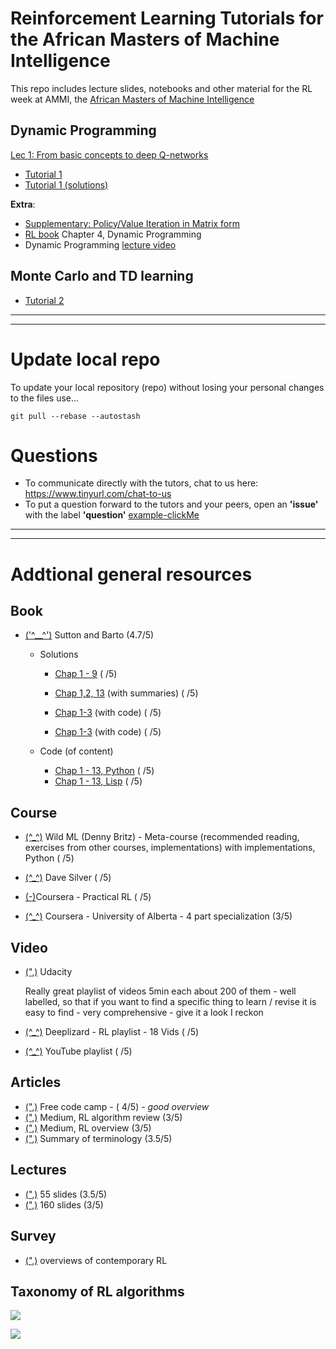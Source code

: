 # Reinforcement Learning Tutorials for the African Masters of Machine Intelligence

This repo includes lecture slides, notebooks and other material for the RL week at AMMI, the [African Masters of Machine Intelligence](https://aims-ammi.com/)

## Dynamic Programming 
[Lec 1: From basic concepts to deep Q-networks](https://drive.google.com/file/d/1nV5uRjZ3tpLe9mxBP9-uEsSSnmjCuuAq/view)

- [Tutorial 1](https://github.com/s-mawjee/ammi-reinforcement-learning-2020/blob/master/Dynamic_Programming.ipynb)
- [Tutorial 1 (solutions)](https://github.com/s-mawjee/ammi-reinforcement-learning-2020/blob/master/Dynamic_Programming_Solutions.ipynb)

**Extra**:

- [Supplementary: Policy/Value Iteration in Matrix form](https://drive.google.com/file/d/1UR20JtQRjFyrvCseusVuPBmQIpB3XFAH/view?usp=sharing)
- [RL book](http://incompleteideas.net/book/the-book-2nd.html) Chapter 4, Dynamic Programming
- Dynamic Programming [lecture video](https://youtu.be/Nd1-UUMVfz4)

## Monte Carlo and TD learning

- [Tutorial 2](https://github.com/s-mawjee/ammi-reinforcement-learning-2020/blob/master/MonteCarlo_TD.ipynb)

***
***

# Update local repo
To update your local repository (repo) without losing your personal changes to the files use... 

`git pull --rebase --autostash`  

# Questions 
- To communicate directly with the tutors, chat to us here: https://www.tinyurl.com/chat-to-us
- To put a question forward to the tutors and your peers, open an **'issue'** with the label **'question'**  [example-clickMe](https://tinyurl.com/issues-questions)


***
***
# Addtional general resources 

## Book

* [('^__^')](http://incompleteideas.net/book/the-book-2nd.html ) Sutton and Barto (4.7/5)

  * Solutions 

    * [Chap 1 - 9](http://fumblog.um.ac.ir/gallery/839/weatherwax_sutton_solutions_manual.pdf) ( /5)
    * [Chap 1,2, 13](https://micahcarroll.github.io/learning/2018/05/17/sutton-and-barto-rl.html) (with summaries) ( /5)
    * [Chap 1-3](https://github.com/iamhectorotero/rlai-exercises) (with code) ( /5)
    
    * [Chap 1-3](https://github.com/JKCooper2/rlai-exercises/tree/master/Chapter%202) (with code) ( /5)
  * Code (of content) 
    *  [Chap 1 - 13, Python](https://github.com/ShangtongZhang/reinforcement-learning-an-introduction) ( /5)
    *  [Chap 1 - 13, Lisp](http://incompleteideas.net/book/code/code2nd.html) ( /5)
    
 ## Course 

* [(^_^)](http://www.wildml.com/2016/10/learning-reinforcement-learning/) Wild ML (Denny Britz) - Meta-course (recommended reading, exercises from other courses, implementations) with implementations, Python ( /5)  

* [(^_^)](http://www0.cs.ucl.ac.uk/staff/d.silver/web/Teaching.html) Dave Silver ( /5)

* [(-)](https://www.coursera.org/learn/practical-rl/home/)Coursera - Practical RL ( /5)

* [(^_^)](https://www.coursera.org/specializations/reinforcement-learning) Coursera - University of Alberta - 4 part specialization (3/5)


## Video

* [(",)](https://www.youtube.com/watch?v=WO3kmx4CVgg&list=PL__ycckD1ec_yNMjDl-Lq4-1ZqHcXqgm7) Udacity 

  Really great playlist of videos 5min each about 200 of them - well labelled, so that if you want to find a specific thing to learn / revise it is easy to find - very comprehensive - give it a look I reckon

* [(^_^)](https://deeplizard.com/learn/video/nyjbcRQ-uQ8) Deeplizard - RL playlist - 18 Vids ( /5)

* [(^_^)](https://www.youtube.com/results?search_query=reinforcement+learning+playlist) YouTube playlist ( /5)


## Articles

* [(",)](https://www.freecodecamp.org/news/an-introduction-to-reinforcement-learning-4339519de419/) Free code camp - ( 4/5) - *good overview* 
* [(",)](https://towardsdatascience.com/introduction-to-various-reinforcement-learning-algorithms-i-q-learning-sarsa-dqn-ddpg-72a5e0cb6287) Medium, RL algorithm review (3/5)
* [(",)](https://medium.com/@SmartLabAI/reinforcement-learning-algorithms-an-intuitive-overview-904e2dff5bbc) Medium, RL overview (3/5) 
* [(",)](https://medium.com/@jonathan_hui/rl-basics-algorithms-and-terms-ae98314851d7) Summary of terminology (3.5/5)

## Lectures

* [(",)](https://www.google.com/url?sa=t&rct=j&q=&esrc=s&source=web&cd=17&ved=2ahUKEwi_i5G_1YHlAhVUTsAKHe7-DO0QFjAQegQIBhAC&url=https%3A%2F%2Fwww.cs.cmu.edu%2F~mgormley%2Fcourses%2F10601-s17%2Fslides%2Flecture26-ri.pdf&usg=AOvVaw16vK6xMu1KnDfSBJLhsQ2h) 55 slides (3.5/5)
* [(",)](https://www.google.com/url?sa=t&rct=j&q=&esrc=s&source=web&cd=16&ved=2ahUKEwi_i5G_1YHlAhVUTsAKHe7-DO0QFjAPegQIAhAC&url=http%3A%2F%2Fgki.informatik.uni-freiburg.de%2Fteaching%2Fws0607%2Fadvanced%2Frecordings%2Freinforcement.pdf&usg=AOvVaw27GhncdcRKcuC4kef1j_m1) 160 slides (3/5)

## Survey 

* [(",)](https://www.cs.cmu.edu/afs/cs/project/jair/pub/volume4/kaelbling96a-html/rl-survey.html) overviews of contemporary RL 

## Taxonomy of RL algorithms 

![](https://i.gyazo.com/2518e3649a399d299297cccf46abf3ee.png)

![](https://i.gyazo.com/14471967e6fdd130e49657e40cf640f5.png)
